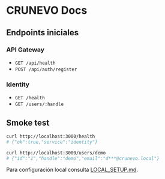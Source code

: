 # CRUNEVO Docs

## Endpoints iniciales

### API Gateway
- `GET /api/health`
- `POST /api/auth/register`

### Identity
- `GET /health`
- `GET /users/:handle`

## Smoke test
```bash
curl http://localhost:3000/health
# {"ok":true,"service":"identity"}

curl http://localhost:3000/users/demo
# {"id":"1","handle":"demo","email":"d***@crunevo.local"}
```

Para configuración local consulta [LOCAL_SETUP.md](./LOCAL_SETUP.md).
